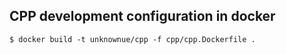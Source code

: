 
## CPP development configuration in docker

```shell
$ docker build -t unknownue/cpp -f cpp/cpp.Dockerfile .
```
